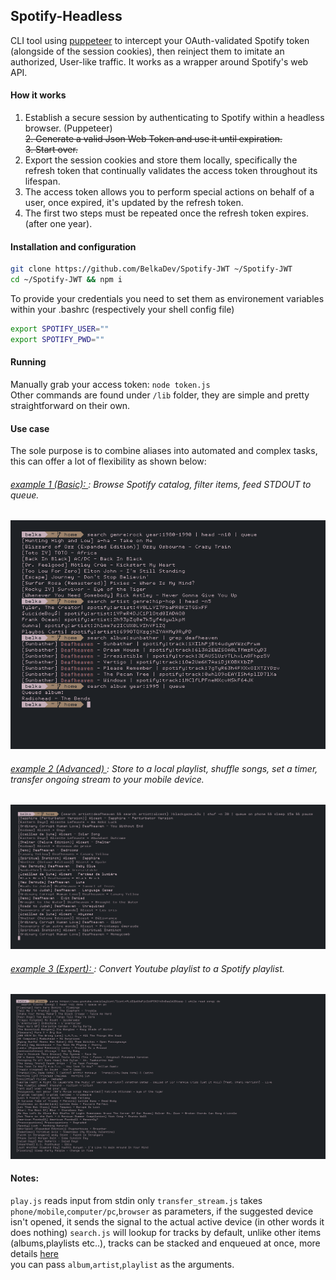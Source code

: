 ## Spotify-Headless
CLI tool using [puppeteer](https://github.com/puppeteer/puppeteer) to intercept your OAuth-validated Spotify token (alongside of the session cookies), then reinject them to imitate an authorized, User-like traffic. It works as a wrapper around Spotify's web API.
#### How it works
1. Establish a secure session by authenticating to Spotify within a headless browser. (Puppeteer)<br><del>2. Generate a valid Json Web Token and use it until expiration.</del> <br> <del>3. Start over.</strike> <br>
2. Export the session cookies and store them locally, specifically the refresh token that continually validates the access token throughout its lifespan.
3. The access token allows you to perform special actions on behalf of a user, once expired, it's updated by the refresh token.
4. The first two steps must be repeated once the refresh token expires. (after one year).

#### Installation and configuration
```bash
git clone https://github.com/BelkaDev/Spotify-JWT ~/Spotify-JWT
cd ~/Spotify-JWT && npm i
```
To provide your credentials you need to set them as environement variables within your .bashrc (respectively your shell config file) <br>
``` bash
export SPOTIFY_USER=""
export SPOTIFY_PWD=""
```
#### Running
Manually grab your access token: `node token.js` <br>
Other commands are found under `/lib` folder, they are simple and pretty straightforward on their own.

#### Use case
The sole purpose is to combine aliases into automated and complex tasks, this can offer a lot of flexibility as shown below:
###### <u> example 1 (Basic):  </u>: Browse Spotify catalog, filter items, feed STDOUT to queue.
![example 1](static/basic.png)
###### <u> example 2 (Advanced) </u>: Store to a local playlist, shuffle songs, set a timer, transfer ongoing stream to your mobile device.
![example 2](static/advanced.png)
###### <u> example 3 (Expert):  </u>: Convert Youtube playlist to a Spotify playlist.
![example 1](static/expert.png)


#### Notes:
`play.js` reads input from stdin only
`transfer_stream.js` takes `phone/mobile`,`computer/pc`,`browser` as parameters, if the suggested device isn't opened, it sends the signal to the actual active device (in other words it does nothing)
`search.js` will lookup for tracks by default, unlike other items (albums,playlists etc..), tracks can be stacked and enqueued at once, more details [here](https://developer.spotify.com/documentation/web-api/reference/player/start-a-users-playback/) </br>
you can pass `album`,`artist`,`playlist` as the arguments.
